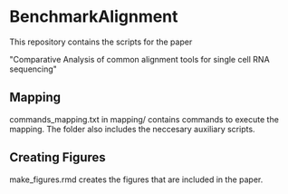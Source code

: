 # BenchmarkAlignment

This repository contains the scripts for the paper 

"Comparative Analysis of common alignment tools for single cell RNA sequencing"

## Mapping

commands_mapping.txt in mapping/ contains commands to execute the mapping. The folder also includes the neccesary auxiliary scripts.

## Creating Figures

make_figures.rmd creates the figures that are included in the paper.